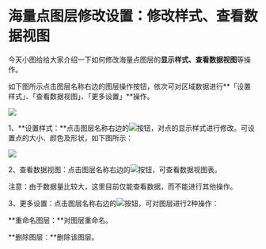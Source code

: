 # 海量点图层修改设置：修改样式、查看数据视图

今天小图给给大家介绍一下如何修改海量点图层的**显示样式、查看数据视图**等操作。

如下图所示点击图层名称右边的图层操作按钮，依次可对区域数据进行**「设置样式」、「查看数据视图」、「更多设置」**操作。

![](http://pic.dituwuyou.com/map%2Fpicture%2F%E6%B5%B7%E9%87%8F%E7%82%B9%E5%9B%BE%E5%B1%821.jpg)
    
1、**设置样式：**点击图层名称右边的![](http://pic.dituwuyou.com/map%2Fpicture%2F%E6%B5%B7%E9%87%8F%E7%82%B9%E5%9B%BE%E5%B1%820.jpg)按钮，对点的显示样式进行修改。可设置点的大小、颜色及形状，如下图所示：

![](http://pic.dituwuyou.com/map%2Fpicture%2F%E6%B5%B7%E9%87%8F%E7%82%B9%E5%9B%BE%E5%B1%822.jpg)

2、查看数据视图：点击图层名称右边的![](http://pic.dituwuyou.com/map%2Fpicture%2F%E6%B5%B7%E9%87%8F%E7%82%B9%E5%9B%BE%E5%B1%8200.jpg)按钮，可查看数据视图表。

注意：由于数据量比较大，这里目前仅能查看数据，而不能进行其他操作。

3、更多设置：点击图层名称右边的![](http://pic.dituwuyou.com/map%2Fpicture%2F%E6%B5%B7%E9%87%8F%E7%82%B9%E5%9B%BE%E5%B1%82000.jpg)按钮，可对图层进行2种操作：

**重命名图层：**对图层重命名。

**删除图层：**删除该图层。
 